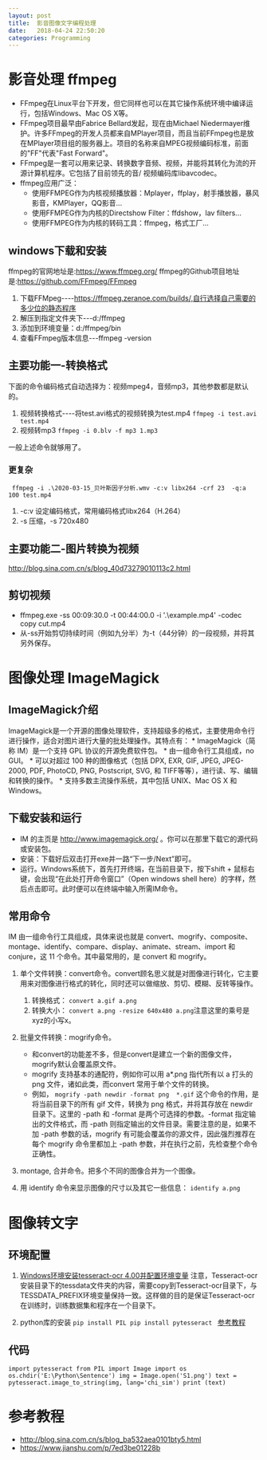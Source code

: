```yaml
---
layout: post
title:  影音图像文字编程处理
date:   2018-04-24 22:50:20
categories: Programming
---
```



# 影音处理 ffmpeg

* FFmpeg在Linux平台下开发，但它同样也可以在其它操作系统环境中编译运行，包括Windows、Mac OS X等。
* FFmpeg项目最早由Fabrice Bellard发起，现在由Michael Niedermayer维护。许多FFmpeg的开发人员都来自MPlayer项目，而且当前FFmpeg也是放在MPlayer项目组的服务器上。项目的名称来自MPEG视频编码标准，前面的"FF"代表"Fast Forward"。
* FFmpeg是一套可以用来记录、转换数字音频、视频，并能将其转化为流的开源计算机程序。它包括了目前领先的音/ 视频编码库libavcodec。
* ffmpeg应用广泛：
    * 使用FFMPEG作为内核视频播放器：Mplayer，ffplay，射手播放器，暴风影音，KMPlayer，QQ影音...
    * 使用FFMPEG作为内核的Directshow Filter：ffdshow，lav filters...
    * 使用FFMPEG作为内核的转码工具：ffmpeg，格式工厂...

## windows下载和安装

ffmpeg的官网地址是:https://www.ffmpeg.org/
ffmpeg的Github项目地址是:https://github.com/FFmpeg/FFmpeg

1. 下载FFMpeg----https://ffmpeg.zeranoe.com/builds/,自行选择自己需要的多少位的静态程序
2. 解压到指定文件夹下---d:/ffmpeg
3. 添加到环境变量：d:/ffmpeg/bin
4. 查看FFmpeg版本信息---ffmpeg -version

## 主要功能一-转换格式

下面的命令编码格式自动选择为：视频mpeg4，音频mp3，其他参数都是默认的。

1. 视频转换格式----将test.avi格式的视频转换为test.mp4
    `ffmpeg -i test.avi test.mp4`
2.  视频转mp3
    `ffmpeg -i 0.blv -f mp3 1.mp3`   
	
一般上述命令就够用了。

### 更复杂

` ffmpeg -i .\2020-03-15_贝叶斯因子分析.wmv -c:v libx264 -crf 23  -q:a 100 test.mp4`

1. -c:v 设定编码格式，常用编码格式libx264（H.264）
2. -s 压缩，-s 720x480

## 主要功能二-图片转换为视频

http://blog.sina.com.cn/s/blog_40d73279010113c2.html


## 剪切视频

 * ffmpeg.exe -ss 00:09:30.0 -t 00:44:00.0 -i '.\example.mp4' -codec copy cut.mp4
 * 从-ss开始剪切持续时间（例如九分半）为-t（44分钟）的一段视频，并将其另外保存。

# 图像处理 ImageMagick

##  ImageMagick介绍

ImageMagick是一个开源的图像处理软件，支持超级多的格式，主要使用命令行进行操作，适合对图片进行大量的批处理操作。其特点有：
    * ImageMagick（简称 IM）是一个支持 GPL 协议的开源免费软件包。
    * 由一组命令行工具组成，no GUI。
    * 可以对超过 100 种的图像格式（包括 DPX, EXR, GIF, JPEG, JPEG-2000, PDF, PhotoCD, PNG, Postscript, SVG, 和 TIFF等等），进行读、写、编辑和转换的操作。
    * 支持多数主流操作系统，其中包括 UNIX、Mac OS X 和 Windows。


## 下载安装和运行

* IM 的主页是 http://www.imagemagick.org/ 。你可以在那里下载它的源代码或安装包。
* 安装：下载好后双击打开exe并一路“下一步/Next”即可。
* 运行。Windows系统下，首先打开终端，在当前目录下，按下shift + 鼠标右键，会出现“在此处打开命令窗口”（Open windows shell here）的字样，然后点击即可。此时便可以在终端中输入所需IM命令。

## 常用命令

IM 由一组命令行工具组成，具体来说也就是 convert、mogrify、composite、montage、identify、compare、display、animate、stream、import 和 conjure，这 11 个命令。其中最常用的，是 convert 和 mogrify。

1. 单个文件转换：convert命令。convert顾名思义就是对图像进行转化，它主要用来对图像进行格式的转化，同时还可以做缩放、剪切、模糊、反转等操作。
   1. 转换格式： `convert a.gif a.png`
   2. 转换大小： `convert a.png -resize 640x480 a.png`注意这里的乘号是xyz的小写x。

2. 批量文件转换：mogrify命令。
    * 和convert的功能差不多，但是convert是建立一个新的图像文件，mogrify默认会覆盖原文件。
    * mogrify 支持基本的通配符，例如你可以用 a*.png 指代所有以 a 打头的 png 文件，诸如此类，而convert 常用于单个文件的转换。
    * 例如， `mogrify -path newdir -format png  *.gif`  这个命令的作用，是将当前目录下的所有 gif 文件，转换为 png 格式，并将其存放在 newdir 目录下。这里的 -path 和 -format 是两个可选择的参数。-format 指定输出的文件格式，而 -path 则指定输出的文件目录。需要注意的是，如果不加 -path 参数的话，mogrify 有可能会覆盖你的源文件，因此强烈推荐在每个 mogrify 命令里都加上 -path 参数，并在执行之前，先检查整个命令正确性。

3. montage, 合并命令。把多个不同的图像合并为一个图像。

4. 用 identify 命令来显示图像的尺寸以及其它一些信息：
`identify a.png`

# 图像转文字

## 环境配置

1. [Windows环境安装tesseract-ocr 4.00并配置环境变量](http://www.cnblogs.com/jianqingwang/p/6978724.html)
 注意，Tesseract-ocr安装目录下的tessdata文件夹的内容，需要copy到Tesseract-ocr目录下，与TESSDATA_PREFIX环境变量保持一致。这样做的目的是保证Tesseract-ocr在训练时，训练数据集和程序在一个目录下。

2. python库的安装
`pip install PIL
pip install pytesseract `
[参考教程](http://www.jb51.net/article/132865.htm)
## 代码

``import pytesseract
from PIL import Image
import os
os.chdir('E:\Python\Sentence')
img = Image.open('S1.png')
text = pytesseract.image_to_string(img, lang='chi_sim')
print (text)``

# 参考教程

* http://blog.sina.com.cn/s/blog_ba532aea0101bty5.html
* https://www.jianshu.com/p/7ed3be01228b
